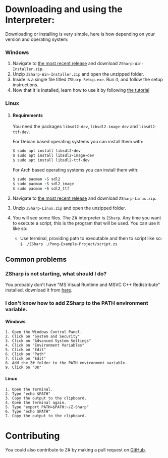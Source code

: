 # Downloading and using the Interpreter:
Downloading or installing is very simple, here is how depending on your version and operating system:

### Windows
1. Navigate to [the most recent release](https://github.com/sam-astro/Z-Sharp/releases) and download `ZSharp-Win-Installer.zip`.
2. Unzip `ZSharp-Win-Installer.zip` and open the unzipped folder.
3. Inside is a single file titled `ZSharp-Setup.exe`. Run it, and follow the setup instructions.
4. Now that it is installed, learn how to use it by following [the tutorial](https://stevenrafft.github.io/ZSharpDocs/#/hello-world)

### Linux
1. #### Requirements
    You need the packages `libsdl2-dev`, `libsdl2-image-dev` and `libsdl2-ttf-dev`.
    
    For Debian based operating systems you can install them with:
    ```ruby
    $ sudo apt install libsdl2-dev
    $ sudo apt install libsdl2-image-dev
    $ sudo apt install libsdl2-ttf-dev
    ```
    
    For Arch based operating systems you can install them with:
    
    ```ruby
    $ sudo pacman -S sdl2
    $ sudo pacman -S sdl2_image
    $ sudo pacman -S sdl2_ttf
    ```

2. Navigate to [the most recent release](https://github.com/sam-astro/Z-Sharp/releases) and download `ZSharp-Linux.zip`.
3. Unzip `ZSharp-Linux.zip` and open the unzipped folder.
4. You will see some files. The Z# interpreter is `ZSharp`. Any time you want to execute a script, this is the program that will be used. You can use it like so:
    * Use terminal, providing path to executable and then to script like so:
    `$ ./ZSharp ./Pong-Example-Project/script.zs`


## Common problems

### ZSharp is not starting, what should I do?

You probably don't have "MS Visual Runtime and MSVC C++ Redistribute" installed. download it from [here](https://docs.microsoft.com/en-us/cpp/windows/latest-supported-vc-redist?view=msvc-170).

### I don't know how to add ZSharp to the PATH environment variable.

#### Windows

    1. Open the Windows Control Panel.
    2. Click on "System and Security"
    3. Click on "Advanced System Settings"
    4. Click on "Environment Variables"
    5. Click on "Edit"
    6. Click on "Path"
    7. Click on "Edit"
    8. Add the Z# folder to the PATH environment variable.
    9. Click on "OK"

#### Linux

    1. Open the terminal.
    2. Type "echo $PATH"
    3. Copy the output to the clipboard.
    4. Open the terminal again.
    5. Type "export PATH=$PATH:~/Z-Sharp"
    6. Type "echo $PATH"
    7. Copy the output to the clipboard.


# Contributing

You could also contribute to Z# by making a pull request on [GitHub](https://github.com/sam-astro/Z-Sharp/).
